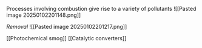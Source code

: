 Processes involving combustion give rise to a variety of pollutants
![[Pasted image 20250102201148.png]]

*Removal*
![[Pasted image 20250102201217.png]]

[[Photochemical smog]]
[[Catalytic converters]]
